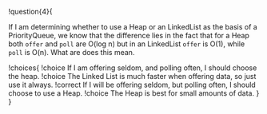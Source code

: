 !question{4}{

If I am determining whether to use a Heap or an LinkedList as the basis of a PriorityQueue, we know that the difference lies in the fact that for a Heap both `offer` and `poll` are O(log n) but in an LinkedList `offer` is O(1), while `poll` is O(n). What are does this mean.

!choices{
 !choice If I am offering seldom, and polling often, I should choose the heap.
 !choice The Linked List is much faster when offering data, so just use it always.
 !correct If I will be offering seldom, but polling often, I should choose to use a Heap.
 !choice The Heap is best for small amounts of data.
}
}
